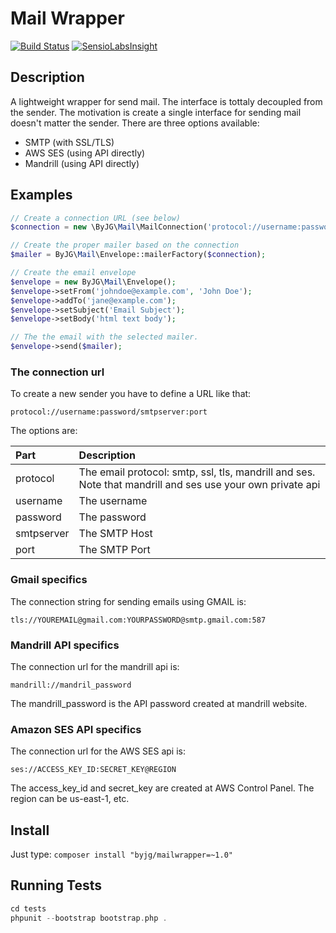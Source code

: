 # Mail Wrapper
[![Build Status](https://travis-ci.org/byjg/mailwrapper.svg?branch=master)](https://travis-ci.org/byjg/mailwrapper)
[![SensioLabsInsight](https://insight.sensiolabs.com/projects/e2d6c644-6c2b-4cdd-a84b-94d6b0d1bba5/mini.png)](https://insight.sensiolabs.com/projects/e2d6c644-6c2b-4cdd-a84b-94d6b0d1bba5)

## Description

A lightweight wrapper for send mail. The interface is tottaly decoupled from the sender. The motivation is
create a single interface for sending mail doesn't matter the sender. There are three options available:
- SMTP (with SSL/TLS)
- AWS SES (using API directly)
- Mandrill (using API directly)

## Examples

```php
// Create a connection URL (see below)
$connection = new \ByJG\Mail\MailConnection('protocol://username:password/smtpserver:port');

// Create the proper mailer based on the connection
$mailer = ByJG\Mail\Envelope::mailerFactory($connection);

// Create the email envelope
$envelope = new ByJG\Mail\Envelope();
$envelope->setFrom('johndoe@example.com', 'John Doe');
$envelope->addTo('jane@example.com');
$envelope->setSubject('Email Subject');
$envelope->setBody('html text body');

// The the email with the selected mailer. 
$envelope->send($mailer);
```

### The connection url

To create a new sender you have to define a URL like that:

```
protocol://username:password/smtpserver:port
```

The options are:

| Part       | Description         |
|:-----------|:--------------------|
| protocol   | The email protocol: smtp, ssl, tls, mandrill and ses. Note that mandrill and ses use your own private api |
| username   | The username        |
| password   | The password        |
| smtpserver | The SMTP Host       |
| port       | The SMTP Port       |


### Gmail specifics

The connection string for sending emails using GMAIL is:

```
tls://YOUREMAIL@gmail.com:YOURPASSWORD@smtp.gmail.com:587
```

### Mandrill API specifics

The connection url for the mandrill api is:

```
mandrill://mandril_password
```

The mandrill_password is the API password created at mandrill website.


### Amazon SES API specifics

The connection url for the AWS SES api is:

```
ses://ACCESS_KEY_ID:SECRET_KEY@REGION
```

The access_key_id and secret_key are created at AWS Control Panel. The region can be us-east-1, etc. 


## Install

Just type: `composer install "byjg/mailwrapper=~1.0"`

## Running Tests

```php
cd tests
phpunit --bootstrap bootstrap.php .
```

